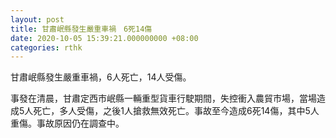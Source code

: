 ```yaml
---
layout: post
title: 甘肅岷縣發生嚴重車禍　6死14傷
date: 2020-10-05 15:39:21.000000000 +08:00
categories: rthk
---
```


甘肅岷縣發生嚴重車禍，6人死亡，14人受傷。

事發在清晨，甘肅定西市岷縣一輛重型貨車行駛期間，失控衝入農貿市場，當場造成5人死亡，多人受傷，之後1人搶救無效死亡。事故至今造成6死14傷，其中5人重傷。事故原因仍在調查中。
